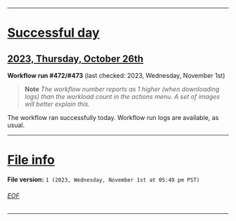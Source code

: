 
***

# [Successful day](#Successful-day)

## [2023, Thursday, October 26th](#2023-Thursday-October-26th)

**Workflow run #472/#473** (last checked: 2023, Wednesday, November 1st)

> **Note** _The workflow number reports as 1 higher (when downloading logs) than the workload count in the actions menu. A set of images will better explain this._

The workflow ran successfully today. Workflow run logs are available, as usual.

***

# [File info](#File-info)

**File version:** `1 (2023, Wednesday, November 1st at 05:49 pm PST)`

###### [EOF](#EOF)

***
